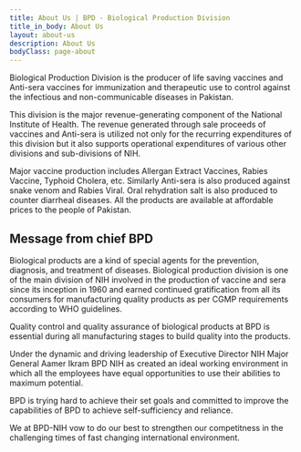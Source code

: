 ```yaml
---
title: About Us | BPD - Biological Production Division
title_in_body: About Us
layout: about-us
description: About Us
bodyClass: page-about
---
```


Biological Production Division is the producer of life saving vaccines and Anti-sera vaccines for immunization and therapeutic use to control against the infectious and non-communicable diseases in Pakistan.

This division is the major revenue-generating component of the National Institute of Health. The revenue generated through sale proceeds of vaccines and Anti-sera is utilized not only for the recurring expenditures of this division but it also supports operational expenditures of various other divisions and sub-divisions of NIH.

Major vaccine production includes Allergan Extract Vaccines, Rabies Vaccine, Typhoid Cholera, etc. Similarly Anti-sera is also produced against snake venom and Rabies Viral. Oral rehydration salt is also produced to counter diarrheal diseases. All the products are available at affordable prices to the people of Pakistan. 


## Message from chief BPD

Biological products are a kind of special agents for the prevention, diagnosis, and treatment of diseases. Biological production division is one of the main division of NIH involved in the production of vaccine and sera since its inception in 1960 and earned continued gratification from all its consumers for manufacturing quality products as per CGMP requirements according to WHO guidelines.

Quality control and quality assurance of biological products at BPD is essential during all manufacturing stages to build quality into the products.

Under the dynamic and driving leadership of Executive Director NIH Major General Aamer Ikram BPD NIH as created an ideal working environment in which all the employees have equal opportunities to use their abilities to maximum potential.

BPD is trying hard to achieve their set goals and committed to improve the capabilities of BPD to achieve self-sufficiency and reliance.

We at BPD-NIH vow to do our best to strengthen our competitness in the challenging times of fast changing international environment.